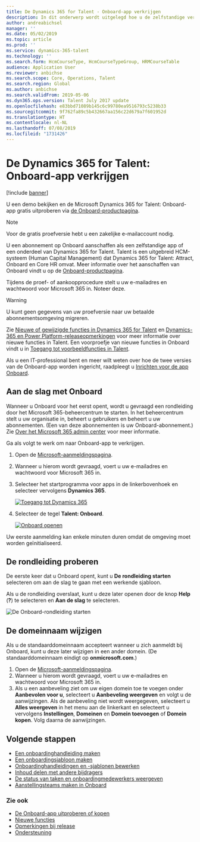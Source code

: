 ```yaml
---
title: De Dynamics 365 for Talent - Onboard-app verkrijgen
description: In dit onderwerp wordt uitgelegd hoe u de zelfstandige versie van de Microsoft Dynamics 365 for Talent - Onboard-app of de versie met de uitgebreide invoegtoepassing voor aanstellingen in bezit krijgt.
author: andreabichsel
manager: ''
ms.date: 05/02/2019
ms.topic: article
ms.prod: ''
ms.service: dynamics-365-talent
ms.technology: ''
ms.search.form: HcmCourseType, HcmCourseTypeGroup, HRMCourseTable
audience: Application User
ms.reviewer: anbichse
ms.search.scope: Core, Operations, Talent
ms.search.region: Global
ms.author: anbichse
ms.search.validFrom: 2019-05-06
ms.dyn365.ops.version: Talent July 2017 update
ms.openlocfilehash: e83bbd71089b145c6c99780ea9516793c5238b33
ms.sourcegitcommit: 9f762fa89c5b432667aa156c22d679a7f601952d
ms.translationtype: HT
ms.contentlocale: nl-NL
ms.lasthandoff: 07/08/2019
ms.locfileid: "1731426"
---
```

# <a name="get-the-dynamics-365-for-talent-onboard-app"></a>De Dynamics 365 for Talent: Onboard-app verkrijgen

[!include [banner](includes/banner.md)]

U een demo bekijken en de Microsoft Dynamics 365 for Talent: Onboard-app gratis uitproberen via [de Onboard-productpagina](https://dynamics.microsoft.com/talent/onboard/).

> [!NOTE]
> Voor de gratis proefversie hebt u een zakelijke e-mailaccount nodig.

U een abonnement op Onboard aanschaffen als een zelfstandige app of een onderdeel van Dynamics 365 for Talent. Talent is een uitgebreid HCM-systeem (Human Capital Management) dat Dynamics 365 for Talent: Attract, Onboard en Core HR omvat. Meer informatie over het aanschaffen van Onboard vindt u op de [Onboard-productpagina](https://dynamics.microsoft.com/talent/onboard/).

Tijdens de proef- of aankoopprocedure stelt u uw e-mailadres en wachtwoord voor Microsoft 365 in. Noteer deze.

> [!WARNING]
> U kunt geen gegevens van uw proefversie naar uw betaalde abonnementsomgeving migreren. <!--Reviewers: please verify.-->

Zie [Nieuwe of gewijzigde functies in Dynamics 365 for Talent](./whats-new.md) en [Dynamics- 365 en Power Platform-releaseopmerkingen](https://docs.microsoft.com/business-applications-release-notes/index) voor meer informatie over nieuwe functies in Talent. Een voorproefje van nieuwe functies in Onboard vindt u in [Toegang tot voorbeeldfuncties in Talent](./access-preview-feature.md).

Als u een IT-professional bent en meer wilt weten over hoe de twee versies van de Onboard-app worden ingericht, raadpleegt u [Inrichten voor de app Onboard](./modular-app-tech-faq.md).

## <a name="get-started-with-onboard"></a>Aan de slag met Onboard

Wanneer u Onboard voor het eerst opent, wordt u gevraagd een rondleiding door het Microsoft 365-beheercentrum te starten. In het beheercentrum stelt u uw organisatie in, beheert u gebruikers en beheert u uw abonnementen. (Een van deze abonnementen is uw Onboard-abonnement.) Zie [Over het Microsoft 365 admin center](https://docs.microsoft.com/office365/admin/admin-overview/about-the-admin-center?view=o365-worldwide) voor meer informatie.

Ga als volgt te werk om naar Onboard-app te verkrijgen.

1. Open de [Microsoft-aanmeldingspagina](https://portal.office.com/).
2. Wanneer u hierom wordt gevraagd, voert u uw e-mailadres en wachtwoord voor Microsoft 365 in.
3. Selecteer het startprogramma voor apps in de linkerbovenhoek en selecteer vervolgens **Dynamics 365**.

    [![Toegang tot Dynamics 365](./media/onboard-start-dynamics365.png)](./media/onboard-start-dynamics365.png)

4. Selecteer de tegel **Talent: Onboard**.

    [![Onboard openen](./media/onboard-start-onboard.png)](./media/onboard-start-onboard.png)

Uw eerste aanmelding kan enkele minuten duren omdat de omgeving moet worden geïnitialiseerd.

## <a name="try-the-walkthrough"></a>De rondleiding proberen

De eerste keer dat u Onboard opent, kunt u **De rondleiding starten** selecteren om aan de slag te gaan met een werkende sjabloon.

Als u de rondleiding overslaat, kunt u deze later openen door de knop **Help** (**?**) te selecteren en **Aan de slag** te selecteren.

![[De Onboard-rondleiding starten](./media/onboard-start-walkthrough.png)](./media/onboard-start-walkthrough.png)

## <a name="change-the-domain-name"></a>De domeinnaam wijzigen

Als u de standaarddomeinnaam accepteert wanneer u zich aanmeldt bij Onboard, kunt u deze later wijzigen in een ander domein. (De standaarddomeinnaam eindigt op **onmicrosoft.com**.)

1. Open de [Microsoft-aanmeldingspagina](https://portal.office.com/).
2. Wanneer u hierom wordt gevraagd, voert u uw e-mailadres en wachtwoord voor Microsoft 365 in.
3. Als u een aanbeveling ziet om uw eigen domein toe te voegen onder **Aanbevolen voor u**, selecteert u **Aanbeveling weergeven** en volgt u de aanwijzingen. Als de aanbeveling niet wordt weergegeven, selecteert u **Alles weergeven** in het menu aan de linkerkant en selecteert u vervolgens **Instellingen**, **Domeinen** en **Domein toevoegen** of **Domein kopen**. Volg daarna de aanwijzingen.

## <a name="next-steps"></a>Volgende stappen

- [Een onboardinghandleiding maken](./onboard-create-guide.md)
- [Een onboardingsjabloon maken](./onboard-create-template.md)
- [Onboardinghandleidingen en -sjablonen bewerken](./onboard-edit-guides-templates.md)
- [Inhoud delen met andere bijdragers](./onboard-share-template.md)
- [De status van taken en onboardingmedewerkers weergeven](./onboard-view-status.md)
- [Aanstellingsteams maken in Onboard](./onboard-create-team.md)

### <a name="see-also"></a>Zie ook

- [De Onboard-app uitproberen of kopen](https://dynamics.microsoft.com/talent/onboard/)
- [Nieuwe functies](./whats-new.md)
- [Opmerkingen bij release](https://docs.microsoft.com/business-applications-release-notes/index)
- [Ondersteuning](./talent-support.md)
